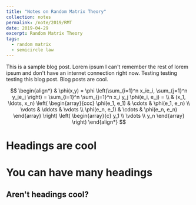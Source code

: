 ```yaml
---
title: "Notes on Random Matrix Theory"
collection: notes
permalink: /note/2019/RMT
date: 2019-04-29
excerpt: Random Matrix Theory
tags:
  - random matrix
  - semicircle law
---
```


This is a sample blog post. Lorem ipsum I can't remember the rest of lorem ipsum and don't have an internet connection right now. Testing testing testing this blog post. Blog posts are cool.

$$
\begin{align*}
  & \phi(x,y) = \phi \left(\sum_{i=1}^n x_ie_i, \sum_{j=1}^n y_je_j \right)
  = \sum_{i=1}^n \sum_{j=1}^n x_i y_j \phi(e_i, e_j) = \\
  & (x_1, \ldots, x_n) \left( \begin{array}{ccc}
      \phi(e_1, e_1) & \cdots & \phi(e_1, e_n) \\
      \vdots & \ddots & \vdots \\
      \phi(e_n, e_1) & \cdots & \phi(e_n, e_n)
    \end{array} \right)
  \left( \begin{array}{c}
      y_1 \\
      \vdots \\
      y_n
    \end{array} \right)
\end{align*}
$$

Headings are cool
======

You can have many headings
======

Aren't headings cool?
------
